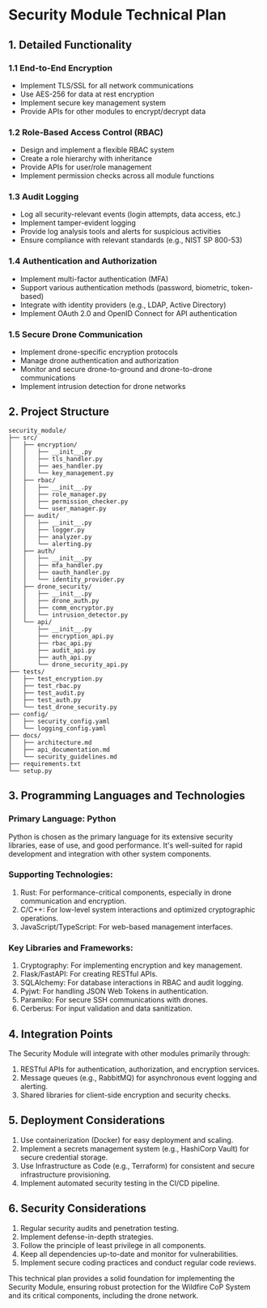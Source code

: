 # Security Module Technical Plan

## 1. Detailed Functionality

### 1.1 End-to-End Encryption
- Implement TLS/SSL for all network communications
- Use AES-256 for data at rest encryption
- Implement secure key management system
- Provide APIs for other modules to encrypt/decrypt data

### 1.2 Role-Based Access Control (RBAC)
- Design and implement a flexible RBAC system
- Create a role hierarchy with inheritance
- Provide APIs for user/role management
- Implement permission checks across all module functions

### 1.3 Audit Logging
- Log all security-relevant events (login attempts, data access, etc.)
- Implement tamper-evident logging
- Provide log analysis tools and alerts for suspicious activities
- Ensure compliance with relevant standards (e.g., NIST SP 800-53)

### 1.4 Authentication and Authorization
- Implement multi-factor authentication (MFA)
- Support various authentication methods (password, biometric, token-based)
- Integrate with identity providers (e.g., LDAP, Active Directory)
- Implement OAuth 2.0 and OpenID Connect for API authentication

### 1.5 Secure Drone Communication
- Implement drone-specific encryption protocols
- Manage drone authentication and authorization
- Monitor and secure drone-to-ground and drone-to-drone communications
- Implement intrusion detection for drone networks

## 2. Project Structure

```
security_module/
├── src/
│   ├── encryption/
│   │   ├── __init__.py
│   │   ├── tls_handler.py
│   │   ├── aes_handler.py
│   │   └── key_management.py
│   ├── rbac/
│   │   ├── __init__.py
│   │   ├── role_manager.py
│   │   ├── permission_checker.py
│   │   └── user_manager.py
│   ├── audit/
│   │   ├── __init__.py
│   │   ├── logger.py
│   │   ├── analyzer.py
│   │   └── alerting.py
│   ├── auth/
│   │   ├── __init__.py
│   │   ├── mfa_handler.py
│   │   ├── oauth_handler.py
│   │   └── identity_provider.py
│   ├── drone_security/
│   │   ├── __init__.py
│   │   ├── drone_auth.py
│   │   ├── comm_encryptor.py
│   │   └── intrusion_detector.py
│   └── api/
│       ├── __init__.py
│       ├── encryption_api.py
│       ├── rbac_api.py
│       ├── audit_api.py
│       ├── auth_api.py
│       └── drone_security_api.py
├── tests/
│   ├── test_encryption.py
│   ├── test_rbac.py
│   ├── test_audit.py
│   ├── test_auth.py
│   └── test_drone_security.py
├── config/
│   ├── security_config.yaml
│   └── logging_config.yaml
├── docs/
│   ├── architecture.md
│   ├── api_documentation.md
│   └── security_guidelines.md
├── requirements.txt
└── setup.py
```

## 3. Programming Languages and Technologies

### Primary Language: Python
Python is chosen as the primary language for its extensive security libraries, ease of use, and good performance. It's well-suited for rapid development and integration with other system components.

### Supporting Technologies:
1. Rust: For performance-critical components, especially in drone communication and encryption.
2. C/C++: For low-level system interactions and optimized cryptographic operations.
3. JavaScript/TypeScript: For web-based management interfaces.

### Key Libraries and Frameworks:
1. Cryptography: For implementing encryption and key management.
2. Flask/FastAPI: For creating RESTful APIs.
3. SQLAlchemy: For database interactions in RBAC and audit logging.
4. Pyjwt: For handling JSON Web Tokens in authentication.
5. Paramiko: For secure SSH communications with drones.
6. Cerberus: For input validation and data sanitization.

## 4. Integration Points

The Security Module will integrate with other modules primarily through:
1. RESTful APIs for authentication, authorization, and encryption services.
2. Message queues (e.g., RabbitMQ) for asynchronous event logging and alerting.
3. Shared libraries for client-side encryption and security checks.

## 5. Deployment Considerations

1. Use containerization (Docker) for easy deployment and scaling.
2. Implement a secrets management system (e.g., HashiCorp Vault) for secure credential storage.
3. Use Infrastructure as Code (e.g., Terraform) for consistent and secure infrastructure provisioning.
4. Implement automated security testing in the CI/CD pipeline.

## 6. Security Considerations

1. Regular security audits and penetration testing.
2. Implement defense-in-depth strategies.
3. Follow the principle of least privilege in all components.
4. Keep all dependencies up-to-date and monitor for vulnerabilities.
5. Implement secure coding practices and conduct regular code reviews.

This technical plan provides a solid foundation for implementing the Security Module, ensuring robust protection for the Wildfire CoP System and its critical components, including the drone network.